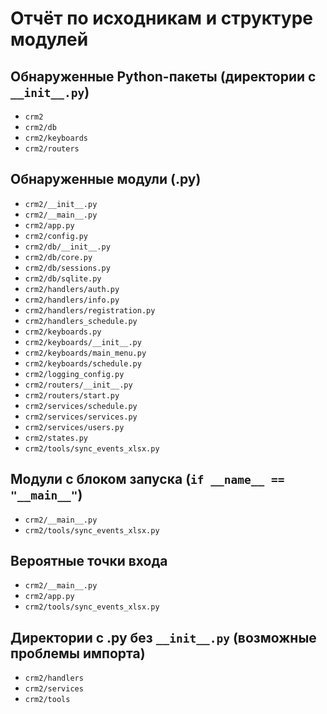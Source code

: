 ﻿# Отчёт по исходникам и структуре модулей

## Обнаруженные Python-пакеты (директории с `__init__.py`)
- `crm2`
- `crm2/db`
- `crm2/keyboards`
- `crm2/routers`

## Обнаруженные модули (.py)
- `crm2/__init__.py`
- `crm2/__main__.py`
- `crm2/app.py`
- `crm2/config.py`
- `crm2/db/__init__.py`
- `crm2/db/core.py`
- `crm2/db/sessions.py`
- `crm2/db/sqlite.py`
- `crm2/handlers/auth.py`
- `crm2/handlers/info.py`
- `crm2/handlers/registration.py`
- `crm2/handlers_schedule.py`
- `crm2/keyboards.py`
- `crm2/keyboards/__init__.py`
- `crm2/keyboards/main_menu.py`
- `crm2/keyboards/schedule.py`
- `crm2/logging_config.py`
- `crm2/routers/__init__.py`
- `crm2/routers/start.py`
- `crm2/services/schedule.py`
- `crm2/services/services.py`
- `crm2/services/users.py`
- `crm2/states.py`
- `crm2/tools/sync_events_xlsx.py`

## Модули с блоком запуска (`if __name__ == "__main__"`)
- `crm2/__main__.py`
- `crm2/tools/sync_events_xlsx.py`

## Вероятные точки входа
- `crm2/__main__.py`
- `crm2/app.py`
- `crm2/tools/sync_events_xlsx.py`

## Директории с .py без `__init__.py` (возможные проблемы импорта)
- `crm2/handlers`
- `crm2/services`
- `crm2/tools`
